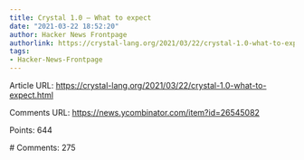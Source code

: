 ```yaml
---
title: Crystal 1.0 – What to expect
date: "2021-03-22 18:52:20"
author: Hacker News Frontpage
authorlink: https://crystal-lang.org/2021/03/22/crystal-1.0-what-to-expect.html
tags:
- Hacker-News-Frontpage
---
```


<p>Article URL: <a href="https://crystal-lang.org/2021/03/22/crystal-1.0-what-to-expect.html">https://crystal-lang.org/2021/03/22/crystal-1.0-what-to-expect.html</a></p>
<p>Comments URL: <a href="https://news.ycombinator.com/item?id=26545082">https://news.ycombinator.com/item?id=26545082</a></p>
<p>Points: 644</p>
<p># Comments: 275</p>
